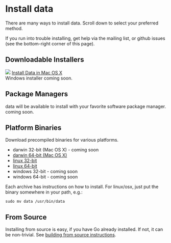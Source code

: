 <!-- title: Install data -->
<!-- description: How to install data -->


# Install data

There are many ways to install data. Scroll down to select your preferred method.

If you run into trouble installing, get help via the mailing list, or github issues (see the bottom-right corner of this page).

## Downloadable Installers

<div>
<img src="/static/osxpkg.png" style="display: inline;"/>
<a href="https://github.com/jbenet/data/releases/download/v0.1.1/data-v0.1.1-OSX-Installer.pkg" class="btn btn-success btn-lg">
  <i class="icon-apple"></i> Install Data in Mac OS X
</a>
</div>

<div class="alert alert-warning">
Windows installer coming soon.
</div>

## Package Managers

data will be available to install with your favorite software package manager. coming soon.

## Platform Binaries

Download precompiled binaries for various platforms.

- darwin 32-bit (Mac OS X) - coming soon
- [darwin 64-bit (Mac OS X)](https://github.com/jbenet/data/releases/download/v0.1.1/data-v0.1.1-darwin_amd64.tar.gz)
- [linux 32-bit](https://github.com/jbenet/data/releases/download/v0.1.1/data-v0.1.1-linux_386.tar.gz)
- [linux 64-bit](https://github.com/jbenet/data/releases/download/v0.1.1/data-v0.1.1-linux_amd64.tar.gz)
- windows 32-bit - coming soon
- windows 64-bit - coming soon

Each archive has instructions on how to install. For linux/osx, just put the binary somewhere in your path, e.g.:

    sudo mv data /usr/bin/data




## From Source

Installing from source is easy, if you have Go already installed.
If not, it can be non-trivial. See [building from source instructions](/doc/source-install).
